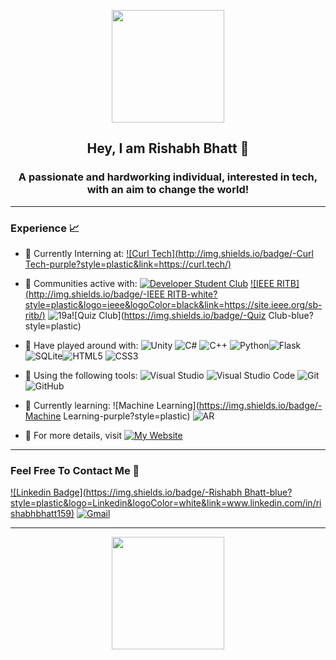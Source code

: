 <p align="center">
    <img src="Assets/RishabhBhatt.png" width="180">
</p>
<h2 align="center"> Hey, I am Rishabh Bhatt 👋 </h2>
<h3 align="center"> A passionate and hardworking individual, interested in tech, with an aim to change the world! </h3>

---

### Experience 📈

- 🤵 Currently Interning at: [![Curl Tech](http://img.shields.io/badge/-Curl Tech-purple?style=plastic&link=https://curl.tech/)](https://curl.tech/)
- 🙌 Communities active with: [![Developer Student Club](https://img.shields.io/badge/-Developer_Student_Club_RIT-red?style=plastic&logo=google&logoColor=white&link=https://github.com/DSC-RIT)](https://github.com/DSC-RIT) [![IEEE RITB](http://img.shields.io/badge/-IEEE RITB-white?style=plastic&logo=ieee&logoColor=black&link=https://site.ieee.org/sb-ritb/)](https://site.ieee.org/sb-ritb/) ![19a](https://img.shields.io/badge/-19a-blue?style=plastic)![Quiz Club](https://img.shields.io/badge/-Quiz Club-blue?style=plastic)

- 🔭 Have played around with:   ![Unity](http://img.shields.io/badge/-Unity-purple?style=plastic&logo=Unity&logoColor=white) ![C#](http://img.shields.io/badge/-C%23-orange?style=plastic&logo=c-sharp&logoColor=white) ![C++](https://img.shields.io/badge/-C++-red?style=plastic&logo=c++&amp;logoColor=white)  ![Python](https://img.shields.io/badge/-Python-white?style=plastic&logo=python)![Flask](https://img.shields.io/badge/-flask-azure?style=plastic&logo=flask&logoColor=blue) ![SQLite](https://img.shields.io/badge/-SQLite-yellow?style=plastic&amp&logo=sqlite&amp;logoColor=white)![HTML5](https://img.shields.io/badge/-HTML5-E34F26?style=plastic&logo=html5&logoColor=white) ![CSS3](https://img.shields.io/badge/-CSS3-1572B6?style=plastic&logo=css3) 

- 🔧 Using the following tools: ![Visual Studio](https://img.shields.io/badge/-Visual_Studio-violet?style=plastic&logo=visual-studio) ![Visual Studio Code](https://img.shields.io/badge/-VS_Code-blue?style=plastic&logo=visual-studio-code) ![Git](https://img.shields.io/badge/-Git-orange?style=plastic&logo=git&logoColor=white) ![GitHub](https://img.shields.io/badge/-GitHub-purple?style=plastic&logo=github)

- 🌱 Currently learning: ![Machine Learning](https://img.shields.io/badge/-Machine Learning-purple?style=plastic) ![AR](https://img.shields.io/badge/-AR-blue?style=plastic)

- 📜 For more details, visit [![My Website](https://img.shields.io/badge/-My_Website-blue?style=plastic)](https://sites.google.com/view/rishabhbhatt/home)

---

### Feel Free To Contact Me 📱

[![Linkedin Badge](https://img.shields.io/badge/-Rishabh Bhatt-blue?style=plastic&logo=Linkedin&logoColor=white&link=www.linkedin.com/in/rishabhbhatt159)](www.linkedin.com/in/rishabhbhatt159)
[![Gmail](https://img.shields.io/badge/rishabhbhatt159@gmail.com-white?style=plastic&logo=Gmail&logoColor=&link=mailto:rishabhbhatt159@gmail.com)](mailto:rishabhbhatt159@gmail.com)

---



<p align="center">
<a href="https://github.com/wrathtitan">
  <img height="180em" src="https://github-readme-stats-eight-theta.vercel.app/api?username=wrathtitan&show_icons=true&theme=algolia&include_all_commits=true&count_private=true"/>
</a>
</p>